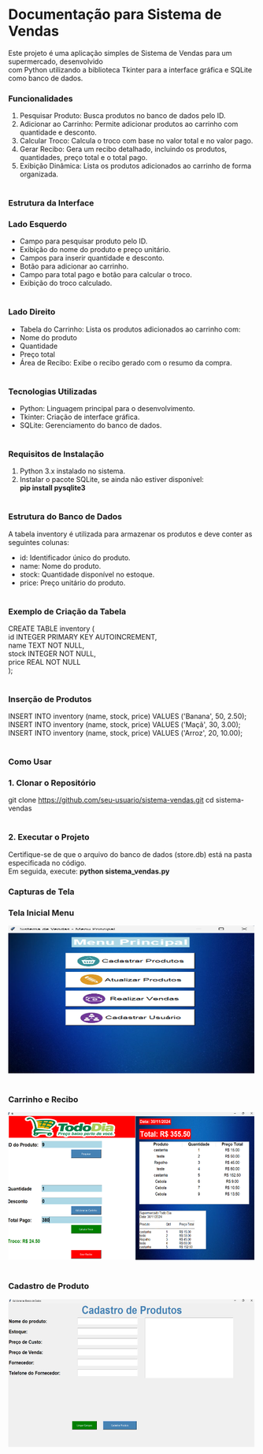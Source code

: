 # Documentação para Sistema de Vendas
Este projeto é uma aplicação simples de Sistema de Vendas para um supermercado, desenvolvido</br> com Python utilizando a biblioteca Tkinter para a interface gráfica e SQLite como banco de dados.

### Funcionalidades
1. Pesquisar Produto: Busca produtos no banco de dados pelo ID.</br> 
2. Adicionar ao Carrinho: Permite adicionar produtos ao carrinho com quantidade e desconto.</br> 
3. Calcular Troco: Calcula o troco com base no valor total e no valor pago.</br> 
4. Gerar Recibo: Gera um recibo detalhado, incluindo os produtos, quantidades, preço total e o total pago.</br> 
5. Exibição Dinâmica: Lista os produtos adicionados ao carrinho de forma organizada.</br> </br> 

### Estrutura da Interface
### Lado Esquerdo
- Campo para pesquisar produto pelo ID.
- Exibição do nome do produto e preço unitário.
- Campos para inserir quantidade e desconto.
- Botão para adicionar ao carrinho.
- Campo para total pago e botão para calcular o troco.
- Exibição do troco calculado.</br></br>

### Lado Direito
- Tabela do Carrinho: Lista os produtos adicionados ao carrinho com:
- Nome do produto
- Quantidade
- Preço total
- Área de Recibo: Exibe o recibo gerado com o resumo da compra.</br></br>

### Tecnologias Utilizadas
- Python: Linguagem principal para o desenvolvimento.
- Tkinter: Criação de interface gráfica.
- SQLite: Gerenciamento do banco de dados.</br></br>

### Requisitos de Instalação
1. Python 3.x instalado no sistema.</br>
2. Instalar o pacote SQLite, se ainda não estiver disponível:</br>
**pip install pysqlite3**</br></br>

### Estrutura do Banco de Dados
A tabela inventory é utilizada para armazenar os produtos e deve conter as seguintes colunas:</br>

- id: Identificador único do produto.
- name: Nome do produto.
- stock: Quantidade disponível no estoque.
- price: Preço unitário do produto.</br></br>

### Exemplo de Criação da Tabela
CREATE TABLE inventory (</br>
    id INTEGER PRIMARY KEY AUTOINCREMENT,</br>
    name TEXT NOT NULL,</br>
    stock INTEGER NOT NULL,</br>
    price REAL NOT NULL</br>
);</br></br>

### Inserção de Produtos
INSERT INTO inventory (name, stock, price) VALUES ('Banana', 50, 2.50);</br>
INSERT INTO inventory (name, stock, price) VALUES ('Maçã', 30, 3.00);</br>
INSERT INTO inventory (name, stock, price) VALUES ('Arroz', 20, 10.00);</br></br>

### Como Usar
### 1. Clonar o Repositório
git clone https://github.com/seu-usuario/sistema-vendas.git
cd sistema-vendas</br></br>

### 2. Executar o Projeto
Certifique-se de que o arquivo do banco de dados (store.db) está na pasta especificada no código.</br>
Em seguida, execute:
**python sistema_vendas.py**

### Capturas de Tela
### Tela Inicial Menu
<img src="Sistema_de_Vendas\imagens\tela02.png" width="500" height="300"></br></br>

### Carrinho e Recibo
<img src="Sistema_de_Vendas\imagens\tela01.png" width="500" height="300"></br></br>

### Cadastro de Produto
<img src="Sistema_de_Vendas\imagens\tela03.png" width="500" height="300"></br></br>





